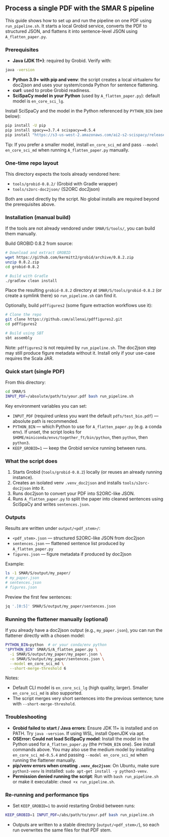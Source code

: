 ## Process a single PDF with the SMAR S pipeline

This guide shows how to set up and run the pipeline on one PDF using `run_pipeline.sh`. It starts a local Grobid service, converts the PDF to structured JSON, and flattens it into sentence-level JSON using `A_flatten_paper.py`.

### Prerequisites

- **Java (JDK 11+)**: required by Grobid. Verify with:
```bash
java -version
```
- **Python 3.9+ with pip and venv**: the script creates a local virtualenv for doc2json and uses your system/conda Python for sentence flattening.
- **curl**: used to probe Grobid readiness.
- **SciSpaCy model in your Python** (used by `A_flatten_paper.py`): default model is `en_core_sci_lg`.

Install SciSpaCy and the model in the Python referenced by `PYTHON_BIN` (see below):
```bash
pip install -U pip
pip install spacy==3.7.4 scispacy==0.5.4
pip install "https://s3-us-west-2.amazonaws.com/ai2-s2-scispacy/releases/v0.5.4/en_core_sci_lg-0.5.4.tar.gz"
```

Tip: If you prefer a smaller model, install `en_core_sci_md` and pass `--model en_core_sci_md` when running `A_flatten_paper.py` manually.

### One-time repo layout

This directory expects the tools already vendored here:
- `tools/grobid-0.8.2/` (Grobid with Gradle wrapper)
- `tools/s2orc-doc2json/` (S2ORC doc2json)

Both are used directly by the script. No global installs are required beyond the prerequisites above.

### Installation (manual build)

If the tools are not already vendored under `SMAR/S/tools/`, you can build them manually.

Build GROBID 0.8.2 from source:
```bash
# Download and extract GROBID
wget https://github.com/kermitt2/grobid/archive/0.8.2.zip
unzip 0.8.2.zip
cd grobid-0.8.2

# Build with Gradle
./gradlew clean install
```

Place the resulting `grobid-0.8.2` directory at `SMAR/S/tools/grobid-0.8.2` (or create a symlink there) so `run_pipeline.sh` can find it.

Optionally, build `pdffigures2` (some figure extraction workflows use it):
```bash
# Clone the repo
git clone https://github.com/allenai/pdffigures2.git
cd pdffigures2

# Build using SBT
sbt assembly
```

Note: `pdffigures2` is not required by `run_pipeline.sh`. The doc2json step may still produce figure metadata without it. Install only if your use-case requires the Scala JAR.

### Quick start (single PDF)

From this directory:
```bash
cd SMAR/S
INPUT_PDF=/absolute/path/to/your.pdf bash run_pipeline.sh
```

Key environment variables you can set:
- `INPUT_PDF` (required unless you want the default `pdfs/test_bio.pdf`) — absolute path is recommended.
- `PYTHON_BIN` — which Python to use for `A_flatten_paper.py` (e.g. a conda env). If unset, the script looks for `$HOME/miniconda/envs/together_ft/bin/python`, then `python`, then `python3`.
- `KEEP_GROBID=1` — keep the Grobid service running between runs.

### What the script does

1) Starts Grobid (`tools/grobid-0.8.2`) locally (or reuses an already running instance).  
2) Creates an isolated venv `.venv_doc2json` and installs `tools/s2orc-doc2json` into it.  
3) Runs doc2json to convert your PDF into S2ORC-like JSON.  
4) Runs `A_flatten_paper.py` to split the paper into cleaned sentences using SciSpaCy and writes `sentences.json`.

### Outputs

Results are written under `output/<pdf_stem>/`:
- `<pdf_stem>.json` — structured S2ORC-like JSON from doc2json
- `sentences.json` — flattened sentence list produced by `A_flatten_paper.py`
- `figures.json` — figure metadata if produced by doc2json

Example:
```bash
ls -1 SMAR/S/output/my_paper/
# my_paper.json
# sentences.json
# figures.json
```

Preview the first few sentences:
```bash
jq '.[0:5]' SMAR/S/output/my_paper/sentences.json
```

### Running the flattener manually (optional)

If you already have a doc2json output (e.g., `my_paper.json`), you can run the flattener directly with a chosen model:
```bash
PYTHON_BIN=python  # or your conda/env python
"$PYTHON_BIN" SMAR/S/A_flatten_paper.py \
  -i SMAR/S/output/my_paper/my_paper.json \
  -o SMAR/S/output/my_paper/sentences.json \
  --model en_core_sci_md \
  --short-merge-threshold 6
```

Notes:
- Default CLI model is `en_core_sci_lg` (high quality, larger). Smaller `en_core_sci_md` is also supported.
- The script merges very short sentences into the previous sentence; tune with `--short-merge-threshold`.

### Troubleshooting

- **Grobid failed to start / Java errors**: Ensure JDK 11+ is installed and on PATH. Try `java -version`. If using WSL, install OpenJDK via apt.
- **OSError: Could not load SciSpaCy model**: Install the model in the Python used for `A_flatten_paper.py` (the `PYTHON_BIN` one). See install commands above. You may also use the medium model by installing `en_core_sci_md-0.5.4` and passing `--model en_core_sci_md` when running the flattener manually.
- **pip/venv errors when creating `.venv_doc2json`**: On Ubuntu, make sure `python3-venv` is installed: `sudo apt-get install -y python3-venv`.
- **Permission denied running the script**: Run with `bash run_pipeline.sh` or make it executable: `chmod +x run_pipeline.sh`.

### Re-running and performance tips

- Set `KEEP_GROBID=1` to avoid restarting Grobid between runs:
```bash
KEEP_GROBID=1 INPUT_PDF=/abs/path/to/your.pdf bash run_pipeline.sh
```
- Outputs are written to a stable directory (`output/<pdf_stem>/`), so each run overwrites the same files for that PDF stem.


